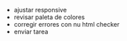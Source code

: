 * ajustar responsive
* revisar paleta de colores
* corregir errores con nu html checker
* enviar tarea